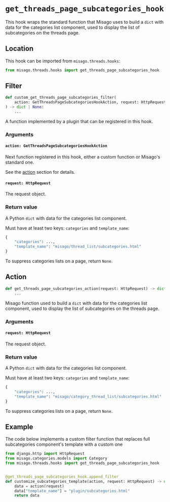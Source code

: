 # `get_threads_page_subcategories_hook`

This hook wraps the standard function that Misago uses to build a `dict` with data for the categories list component, used to display the list of subcategories on the threads page.


## Location

This hook can be imported from `misago.threads.hooks`:

```python
from misago.threads.hooks import get_threads_page_subcategories_hook
```


## Filter

```python
def custom_get_threads_page_subcategories_filter(
    action: GetThreadsPageSubcategoriesHookAction, request: HttpRequest
) -> dict | None:
    ...
```

A function implemented by a plugin that can be registered in this hook.


### Arguments

#### `action: GetThreadsPageSubcategoriesHookAction`

Next function registered in this hook, either a custom function or Misago's standard one.

See the [action](#action) section for details.


#### `request: HttpRequest`

The request object.


### Return value

A Python `dict` with data for the categories list component.

Must have at least two keys: `categories` and `template_name`:

```python
{
    "categories": ...,
    "template_name": "misago/thread_list/subcategories.html"
}
```

To suppress categories lists on a page, return `None`.


## Action

```python
def get_threads_page_subcategories_action(request: HttpRequest) -> dict | None:
    ...
```

Misago function used to build a `dict` with data for the categories list component, used to display the list of subcategories on the threads page.


### Arguments

#### `request: HttpRequest`

The request object.


### Return value

A Python `dict` with data for the categories list component.

Must have at least two keys: `categories` and `template_name`:

```python
{
    "categories": ...,
    "template_name": "misago/category_thread_list/subcategories.html"
}
```

To suppress categories lists on a page, return `None`.


## Example

The code below implements a custom filter function that replaces full subcategories component's template with a custom one

```python
from django.http import HttpRequest
from misago.categories.models import Category
from misago.threads.hooks import get_threads_page_subcategories_hook


@get_threads_page_subcategories_hook.append_filter
def customize_subcategories_template(action, request: HttpRequest) -> dict | None:
    data = action(request)
    data["template_name"] = "plugin/subcategories.html"
    return data
```
